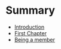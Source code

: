 # Summary

* [Introduction](README.md)
* [First Chapter](chapter1.md)
* [Being a member](being_a_member.md)

